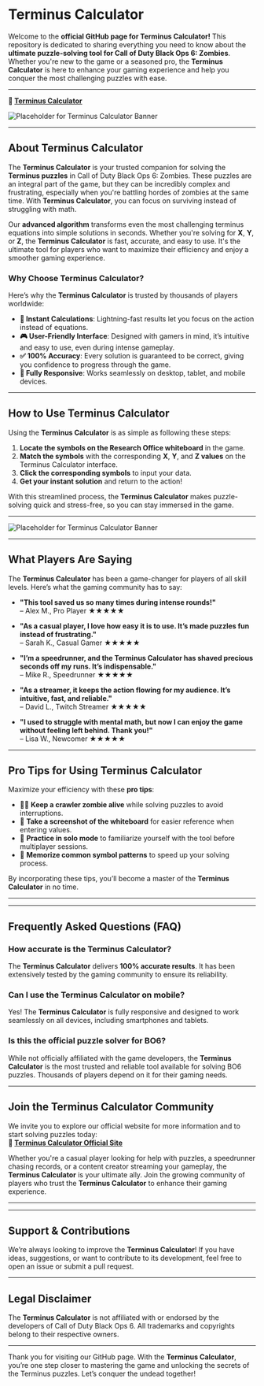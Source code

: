 # Terminus Calculator

Welcome to the **official GitHub page for Terminus Calculator!** This repository is dedicated to sharing everything you need to know about the **ultimate puzzle-solving tool for Call of Duty Black Ops 6: Zombies**. Whether you're new to the game or a seasoned pro, the **Terminus Calculator** is here to enhance your gaming experience and help you conquer the most challenging puzzles with ease.

---
**🔗 [Terminus Calculator](https://terminus-calculator.org/)** 


![Placeholder for Terminus Calculator Banner](https://terminus-calculator.org/public/social-preview.png)

---

## About Terminus Calculator

The **Terminus Calculator** is your trusted companion for solving the **Terminus puzzles** in Call of Duty Black Ops 6: Zombies. These puzzles are an integral part of the game, but they can be incredibly complex and frustrating, especially when you're battling hordes of zombies at the same time. With **Terminus Calculator**, you can focus on surviving instead of struggling with math.

Our **advanced algorithm** transforms even the most challenging terminus equations into simple solutions in seconds. Whether you're solving for **X**, **Y**, or **Z**, the **Terminus Calculator** is fast, accurate, and easy to use. It's the ultimate tool for players who want to maximize their efficiency and enjoy a smoother gaming experience.

### Why Choose Terminus Calculator?

Here’s why the **Terminus Calculator** is trusted by thousands of players worldwide:

- **🌟 Instant Calculations**: Lightning-fast results let you focus on the action instead of equations.  
- **🎮 User-Friendly Interface**: Designed with gamers in mind, it’s intuitive and easy to use, even during intense gameplay.  
- **✅ 100% Accuracy**: Every solution is guaranteed to be correct, giving you confidence to progress through the game.  
- **📱 Fully Responsive**: Works seamlessly on desktop, tablet, and mobile devices.  

---

## How to Use Terminus Calculator

Using the **Terminus Calculator** is as simple as following these steps:

1. **Locate the symbols on the Research Office whiteboard** in the game.  
2. **Match the symbols** with the corresponding **X**, **Y**, and **Z values** on the Terminus Calculator interface.  
3. **Click the corresponding symbols** to input your data.  
4. **Get your instant solution** and return to the action!  

With this streamlined process, the **Terminus Calculator** makes puzzle-solving quick and stress-free, so you can stay immersed in the game.

---

![Placeholder for Terminus Calculator Banner](https://terminus-calculator.org/public/social-preview.png)

---

## What Players Are Saying

The **Terminus Calculator** has been a game-changer for players of all skill levels. Here’s what the gaming community has to say:

- **"This tool saved us so many times during intense rounds!"**  
  – Alex M., Pro Player ★★★★★  

- **"As a casual player, I love how easy it is to use. It’s made puzzles fun instead of frustrating."**  
  – Sarah K., Casual Gamer ★★★★★  

- **"I’m a speedrunner, and the Terminus Calculator has shaved precious seconds off my runs. It’s indispensable."**  
  – Mike R., Speedrunner ★★★★★  

- **"As a streamer, it keeps the action flowing for my audience. It’s intuitive, fast, and reliable."**  
  – David L., Twitch Streamer ★★★★★  

- **"I used to struggle with mental math, but now I can enjoy the game without feeling left behind. Thank you!"**  
  – Lisa W., Newcomer ★★★★★  

---

## Pro Tips for Using Terminus Calculator

Maximize your efficiency with these **pro tips**:

- 🧟‍♂️ **Keep a crawler zombie alive** while solving puzzles to avoid interruptions.  
- 📸 **Take a screenshot of the whiteboard** for easier reference when entering values.  
- 👾 **Practice in solo mode** to familiarize yourself with the tool before multiplayer sessions.  
- 🔢 **Memorize common symbol patterns** to speed up your solving process.  

By incorporating these tips, you’ll become a master of the **Terminus Calculator** in no time.

---



---

## Frequently Asked Questions (FAQ)

### **How accurate is the Terminus Calculator?**  
The **Terminus Calculator** delivers **100% accurate results**. It has been extensively tested by the gaming community to ensure its reliability.

### **Can I use the Terminus Calculator on mobile?**  
Yes! The **Terminus Calculator** is fully responsive and designed to work seamlessly on all devices, including smartphones and tablets.

### **Is this the official puzzle solver for BO6?**  
While not officially affiliated with the game developers, the **Terminus Calculator** is the most trusted and reliable tool available for solving BO6 puzzles. Thousands of players depend on it for their gaming needs.

---

## Join the Terminus Calculator Community

We invite you to explore our official website for more information and to start solving puzzles today:  
**🔗 [Terminus Calculator Official Site](https://terminus-calculator.org/)**  

Whether you're a casual player looking for help with puzzles, a speedrunner chasing records, or a content creator streaming your gameplay, the **Terminus Calculator** is your ultimate ally. Join the growing community of players who trust the **Terminus Calculator** to enhance their gaming experience.

---



---

## Support & Contributions

We’re always looking to improve the **Terminus Calculator**! If you have ideas, suggestions, or want to contribute to its development, feel free to open an issue or submit a pull request.

---

## Legal Disclaimer

The **Terminus Calculator** is not affiliated with or endorsed by the developers of Call of Duty Black Ops 6. All trademarks and copyrights belong to their respective owners.

---

Thank you for visiting our GitHub page. With the **Terminus Calculator**, you’re one step closer to mastering the game and unlocking the secrets of the Terminus puzzles. Let’s conquer the undead together!

